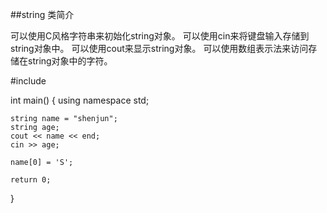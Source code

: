 ##string 类简介

可以使用C风格字符串来初始化string对象。
可以使用cin来将键盘输入存储到string对象中。
可以使用cout来显示string对象。
可以使用数组表示法来访问存储在string对象中的字符。


#include <string>

int main()
{
    using namespace std;
    
    string name = "shenjun";
    string age;
    cout << name << end;
    cin >> age;
    
    name[0] = 'S';
    
    return 0;
}